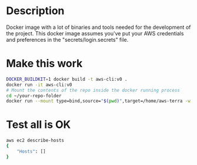 # Description

Docker image with a lot of binaries and tools needed for the development of the project.
This docker image assumes you've put your AWS credentials and preferences in the "secrets/login.secrets" file.


# Make this work

```bash
DOCKER_BUILDKIT=1 docker build -t aws-cli:v0 .
docker run -it aws-cli:v0
# Mount the contents of the repo inside the docker running process
cd ~/your-repo-folder
docker run --mount type=bind,source="$(pwd)",target=/home/aws-terra -w /home/aws-terra -p 8080:8080 --name aws-docker-bins --rm -it aws-cli:v0
```

# Test all is OK
```bash
aws ec2 describe-hosts
{
    "Hosts": []
}
```